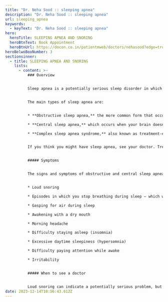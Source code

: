 ```yaml
---
title: "Dr. Neha Sood :: sleeping apnea"
description: "Dr. Neha Sood :: sleeping apnea"
url: sleeping_apnea
keywords:
  - keyText: "Dr. Neha Sood :: sleeping apnea"
hero:
  heroTitle: SLEEPING APNEA AND SNORING
  heroBtnText: Book Appointment
  heroBtnUrl: https://docon.co.in/patientmweb/doctors/nehasood?edge=true
heroBelwoBoxNumber: 3
sectionsinner:
  - title: SLEEPING APNEA AND SNORING
    lists:
      - content: >-
          ### Overview


          Sleep apnea is a potentially serious sleep disorder in which breathing repeatedly stops and starts. If you snore loudly and feel tired even after a full night's sleep, you might have sleep apnea.


          The main types of sleep apnea are:


          * **Obstructive sleep apnea,** the more common form that occurs when throat muscles relax

          * **Central sleep apnea,** which occurs when your brain doesn't send proper signals to the muscles that control breathing

          * **Complex sleep apnea syndrome,** also known as treatment-emergent central sleep apnea, which occurs when someone has both obstructive sleep apnea and central sleep apnea


          If you think you might have sleep apnea, see your doctor. Treatment can ease your symptoms and might help prevent heart problems and other complications.


          ##### Symptoms


          The signs and symptoms of obstructive and central sleep apneas overlap, sometimes making it difficult to determine which type you have. The most common signs and symptoms of obstructive and central sleep apneas include:


          * Loud snoring

          * Episodes in which you stop breathing during sleep — which would be reported by another person

          * Gasping for air during sleep

          * Awakening with a dry mouth

          * Morning headache

          * Difficulty staying asleep (insomnia)

          * Excessive daytime sleepiness (hypersomnia)

          * Difficulty paying attention while awake

          * Irritability


          ##### When to see a doctor


          Loud snoring can indicate a potentially serious problem, but not everyone who has sleep apnea snores. Talk to your health care provider if you have symptoms of sleep apnea. Ask your provider about any sleep problem that leaves you fatigued, sleepy and irritable.
date: 2023-12-14T10:56:43.612Z
---
```

